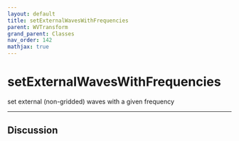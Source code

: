 ```yaml
---
layout: default
title: setExternalWavesWithFrequencies
parent: WVTransform
grand_parent: Classes
nav_order: 142
mathjax: true
---
```


#  setExternalWavesWithFrequencies

set external (non-gridded) waves with a given frequency


---

## Discussion

  
